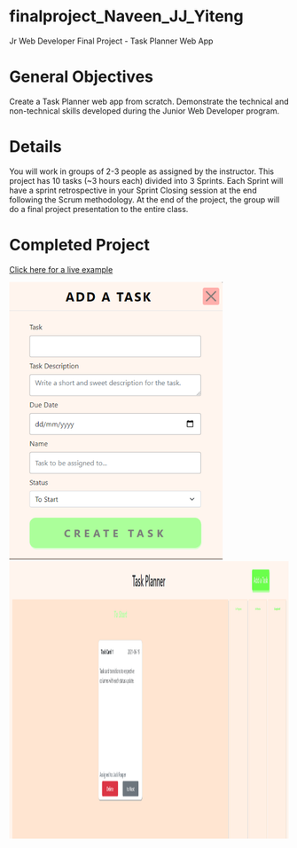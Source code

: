 # finalproject_Naveen_JJ_Yiteng
Jr Web Developer Final Project - Task Planner Web App

# General Objectives
Create a Task Planner web app from scratch.
Demonstrate the technical and non-technical skills developed during the Junior Web Developer program.

# Details
You will work in groups of 2-3 people as assigned by the instructor.
This project has 10 tasks (~3 hours each) divided into 3 Sprints.
Each Sprint will have a sprint retrospective in your Sprint Closing session at the end following the Scrum methodology.
At the end of the project, the group will do a final project presentation to the entire class.

# Completed Project
[Click here for a live example](https://jwd005.github.io/finalproject_Naveen_JJ_Yiteng/)

<img src="modalForm.PNG" height = "500"/>
<img src="1.PNG" height = "500"/>
